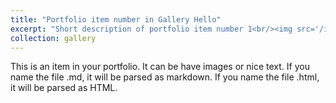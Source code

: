 ```yaml
---
title: "Portfolio item number in Gallery Hello"
excerpt: "Short description of portfolio item number 1<br/><img src='/images/500x300.png'>"
collection: gallery
---
```


This is an item in your portfolio. It can be have images or nice text. If you name the file .md, it will be parsed as markdown. If you name the file .html, it will be parsed as HTML. 
